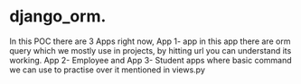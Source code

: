 # django_orm.
In this POC there are 3 Apps right now, App 1- app in this app there are orm query which we mostly use in projects, by hitting url you can understand its working. App 2- Employee and App 3- Student apps where basic command we can use to practise over it mentioned in views.py
